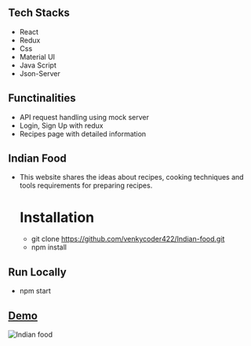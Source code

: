 ## Tech Stacks
  - React
  - Redux
  - Css
  - Material UI
  - Java Script
  - Json-Server
## Functinalities
  - API request handling using mock server
  - Login, Sign Up with redux
  - Recipes page with detailed information
## Indian Food
- This website shares the ideas about recipes, cooking techniques and tools requirements for preparing recipes.
  # Installation
  - git clone https://github.com/venkycoder422/Indian-food.git
  - npm install
## Run Locally
  - npm start
## <a href="https://indianfood.vercel.app/" target="_blank">Demo</a>
 ![Indian food](https://user-images.githubusercontent.com/76251822/200127378-8f9c4cb3-5d14-408e-a25d-98524e242da8.png)


 
